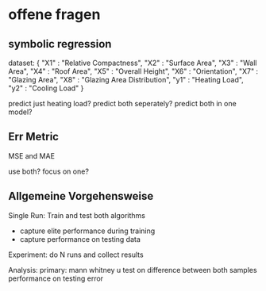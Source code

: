 # offene fragen

## symbolic regression

dataset: 
{
    "X1" : "Relative Compactness",
    "X2" : "Surface Area",
    "X3" : "Wall Area",
    "X4" : "Roof Area",
    "X5" : "Overall Height",
    "X6" : "Orientation",
    "X7" : "Glazing Area",
    "X8" : "Glazing Area Distribution",
    "y1" : "Heating Load",
    "y2" : "Cooling Load"
}

predict just heating load?
predict both seperately?
predict both in one model?

## Err Metric

MSE and MAE

use both?
focus on one?


## Allgemeine Vorgehensweise

Single Run:
Train and test both algorithms
* capture elite performance during training
* capture performance on testing data

Experiment:
do N runs and collect results

Analysis:
primary: mann whitney u test on difference between both samples performance on testing error
